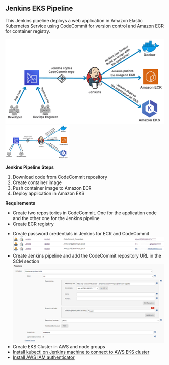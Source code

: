 Jenkins EKS Pipeline
------------------

This Jenkins pipeline deploys a web application in Amazon Elastic Kubernetes Service using CodeCommit for version control and Amazon ECR for container registry. 

![diagram](img/diagram1.png)
<img src="img/diagram1.png" width="40%">

**Jenkins Pipeline Steps**

1. Download code from CodeCommit repository
2. Create container image
3. Push container image to Amazon ECR
4. Deploy application in Amazon EKS


**Requirements**

* Create two repositories in CodeCommit. One for the application code and the other one for the Jenkins pipeline
* Create ECR registry
- Create password credentials in Jenkins for ECR and CodeCommit
  ![jenkins-credentials](img/jenkins_credentials.png)
 - Create Jenkins pipeline and add the CodeCommit repository URL in the SCM section
  ![jenkins-pipeline](img/jenkins_pipeline.png)
- Create EKS Cluster in AWS and node groups
- [Install kubectl on Jenkins machine to connect to AWS EKS cluster](https://docs.aws.amazon.com/eks/latest/userguide/install-kubectl.html)
- [Install AWS IAM authenticator](https://docs.aws.amazon.com/eks/latest/userguide/install-aws-iam-authenticator.html)
